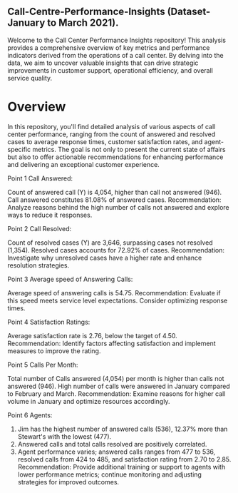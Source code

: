 ## Call-Centre-Performance-Insights (Dataset-January to March 2021).

Welcome to the Call Center Performance Insights repository! This analysis provides a comprehensive overview of key metrics and performance indicators derived from the operations of a call center. By delving into the data, we aim to uncover valuable insights that can drive strategic improvements in customer support, operational efficiency, and overall service quality.

# Overview
In this repository, you'll find detailed analysis of various aspects of call center performance, ranging from the count of answered and resolved cases to average response times, customer satisfaction rates, and agent-specific metrics. The goal is not only to present the current state of affairs but also to offer actionable recommendations for enhancing performance and delivering an exceptional customer experience.

Point 1 Call Answered:

Count of answered call (Y) is 4,054, higher than call not answered (946). Call answered constitutes 81.08% of answered cases.
Recommendation: Analyze reasons behind the high number of calls not answered and explore ways to reduce it responses.

Point 2 Call Resolved:

Count of resolved cases (Y) are 3,646, surpassing cases not resolved (1,354). Resolved cases accounts for 72.92% of cases.
Recommendation: Investigate why unresolved cases have a higher rate and enhance resolution strategies.

Point 3 Average speed of Answering Calls:

Average speed of answering calls is 54.75.
Recommendation: Evaluate if this speed meets service level expectations. Consider optimizing response times.

Point 4 Satisfaction Ratings:

Average satisfaction rate is 2.76, below the target of 4.50.
Recommendation: Identify factors affecting satisfaction and implement measures to improve the rating.

Point 5 Calls Per Month:

Total number of Calls answered (4,054) per month is higher than calls not answered (946). High number of calls were answered in January compared to February and March.
Recommendation: Examine reasons for higher call volume in January and optimize resources accordingly.

Point 6 Agents:

1. Jim has the highest number of answered calls (536), 12.37% more than Stewart's with the lowest (477).
2. Answered calls and total calls resolved are positively correlated.
3. Agent performance varies; answered calls ranges from 477 to 536, resolved calls from 424 to 485, and satisfaction rating from 2.70 to 2.85.
Recommendation: Provide additional training or support to agents with lower performance metrics; continue monitoring and adjusting strategies for improved outcomes.
